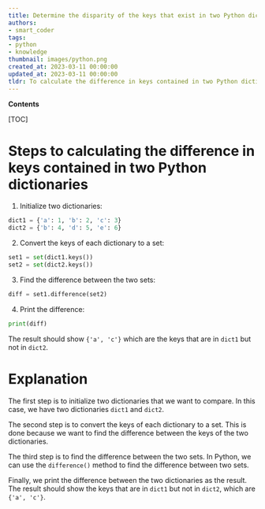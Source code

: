```yaml
---
title: Determine the disparity of the keys that exist in two Python dictionaries
authors:
- smart_coder
tags:
- python
- knowledge
thumbnail: images/python.png
created_at: 2023-03-11 00:00:00
updated_at: 2023-03-11 00:00:00
tldr: To calculate the difference in keys contained in two Python dictionaries, we can use set operations and find the symmetric difference between their keys set.
---
```


**Contents**

[TOC]

# Steps to calculating the difference in keys contained in two Python dictionaries

1. Initialize two dictionaries: 

```python
dict1 = {'a': 1, 'b': 2, 'c': 3}
dict2 = {'b': 4, 'd': 5, 'e': 6}
```

2. Convert the keys of each dictionary to a set:

```python
set1 = set(dict1.keys())
set2 = set(dict2.keys())
```

3. Find the difference between the two sets:

```python
diff = set1.difference(set2)
```

4. Print the difference:

```python
print(diff)
```

The result should show `{'a', 'c'}` which are the keys that are in `dict1` but not in `dict2`. 

# Explanation

The first step is to initialize two dictionaries that we want to compare. In this case, we have two dictionaries `dict1` and `dict2`.

The second step is to convert the keys of each dictionary to a set. This is done because we want to find the difference between the keys of the two dictionaries. 

The third step is to find the difference between the two sets. In Python, we can use the `difference()` method to find the difference between two sets.

Finally, we print the difference between the two dictionaries as the result. The result should show the keys that are in `dict1` but not in `dict2`, which are `{'a', 'c'}`.
